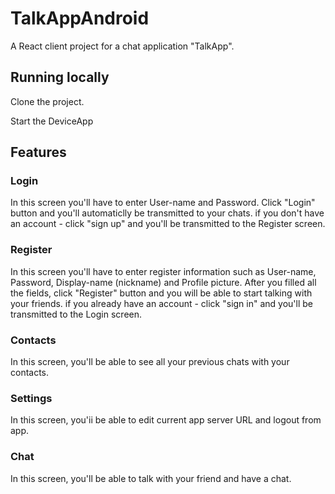 # TalkAppAndroid

[//]: # (head-end)

A React client project for a chat application "TalkApp".

## Running locally

Clone the project.

Start the DeviceApp

## Features

### Login

In this screen you'll have to enter User-name and Password.
Click "Login" button and you'll automaticlly be transmitted to your chats.
if you don't have an account - click "sign up" and you'll be transmitted to the Register screen.

### Register

In this screen you'll have to enter register information such as User-name, Password, Display-name (nickname) and Profile picture.
After you filled all the fields, click "Register" button and you will be able to start talking with your friends.
if you already have an account - click "sign in" and you'll be transmitted to the Login screen.

### Contacts

In this screen, you'll be able to see all your previous chats with your contacts.

### Settings

In this screen, you'ii be able to edit current app server URL and logout from app.

### Chat

In this screen, you'll be able to talk with your friend and have a chat.

[//]: # (head-end)

[//]: # (foot-start)

[{]: <helper> (navStep)

[}]: #
